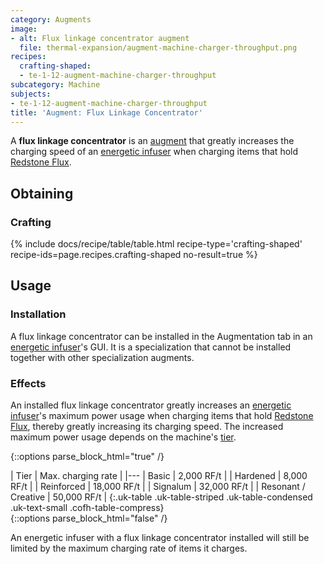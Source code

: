 ```yaml
---
category: Augments
image:
- alt: Flux linkage concentrator augment
  file: thermal-expansion/augment-machine-charger-throughput.png
recipes:
  crafting-shaped:
  - te-1-12-augment-machine-charger-throughput
subcategory: Machine
subjects:
- te-1-12-augment-machine-charger-throughput
title: 'Augment: Flux Linkage Concentrator'
---
```


A **flux linkage concentrator** is an [augment](../augments/) that greatly
increases the charging speed of an [energetic infuser](../energetic-infuser/)
when charging items that hold [Redstone Flux](/docs/redstone-flux/).


Obtaining
---------

### Crafting
{% include docs/recipe/table/table.html recipe-type='crafting-shaped' recipe-ids=page.recipes.crafting-shaped no-result=true %}


Usage
-----

### Installation
A flux linkage concentrator can be installed in the Augmentation tab in an
[energetic infuser](../energetic-infuser/)'s GUI. It is a specialization that
cannot be installed together with other specialization augments.

### Effects
An installed flux linkage concentrator greatly increases an [energetic
infuser](../energetic-infuser/)'s maximum power usage when charging items
that hold [Redstone Flux](/docs/redstone-flux/), thereby greatly increasing its
charging speed. The increased maximum power usage depends on the machine's
[tier](../../thermal-foundation/tiers/).

{::options parse_block_html="true" /}
<div class="uk-overflow-container">
| Tier | Max. charging rate |
|---
| Basic | 2,000 RF/t |
| Hardened | 8,000 RF/t |
| Reinforced | 18,000 RF/t |
| Signalum | 32,000 RF/t |
| Resonant / Creative | 50,000 RF/t |
{:.uk-table .uk-table-striped .uk-table-condensed .uk-text-small .cofh-table-compress}
</div>
{::options parse_block_html="false" /}

An energetic infuser with a flux linkage concentrator installed will still be
limited by the maximum charging rate of items it charges.
